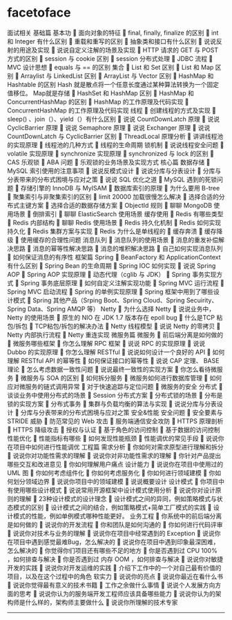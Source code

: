 # facetoface
面试相关
基础篇
基本功
	面向对象的特征
	final, finally, finalize 的区别
	int 和 Integer 有什么区别
	重载和重写的区别
	抽象类和接口有什么区别
	说说反射的用途及实现
	说说自定义注解的场景及实现
	HTTP 请求的 GET 与 POST 方式的区别
	session 与 cookie 区别
	session 分布式处理
	JDBC 流程
	MVC 设计思想
	equals 与 == 的区别
集合
	List 和 Set 区别
	List 和 Map 区别
	Arraylist 与 LinkedList 区别
	ArrayList 与 Vector 区别
	HashMap 和 Hashtable 的区别
Hash 就是散点将一个任意长度通过某种算法转换为一个固定值移位。
Map就是存储
	HashSet 和 HashMap 区别
	HashMap 和 ConcurrentHashMap 的区别
	HashMap 的工作原理及代码实现
	ConcurrentHashMap 的工作原理及代码实现
线程
	创建线程的方式及实现
	sleep() 、join（）、yield（）有什么区别
	说说 CountDownLatch 原理
	说说 CyclicBarrier 原理
	说说 Semaphore 原理
	说说 Exchanger 原理
	说说 CountDownLatch 与 CyclicBarrier 区别
	ThreadLocal 原理分析
	讲讲线程池的实现原理
	线程池的几种方式
	线程的生命周期
锁机制
	说说线程安全问题
	volatile 实现原理
	synchronize 实现原理
	synchronized 与 lock 的区别
	CAS 乐观锁
	ABA 问题
	乐观锁的业务场景及实现方式
核心篇
数据存储
	MySQL 索引使用的注意事项
	说说反模式设计
	说说分库与分表设计
	分库与分表带来的分布式困境与应对之策
	说说 SQL 优化之道
	MySQL 遇到的死锁问题
	存储引擎的 InnoDB 与 MyISAM
	数据库索引的原理
	为什么要用 B-tree
	聚集索引与非聚集索引的区别
	limit 20000 加载很慢怎么解决
	选择合适的分布式主键方案
	选择合适的数据存储方案
	ObjectId 规则
	聊聊 MongoDB 使用场景
	倒排索引
	聊聊 ElasticSearch 使用场景
缓存使用
	Redis 有哪些类型
	Redis 内部结构
	聊聊 Redis 使用场景
	Redis 持久化机制
	Redis 如何实现持久化
	Redis 集群方案与实现
	Redis 为什么是单线程的
	缓存奔溃
	缓存降级
	使用缓存的合理性问题
消息队列
	消息队列的使用场景
	消息的重发补偿解决思路
	消息的幂等性解决思路
	消息的堆积解决思路
	自己如何实现消息队列
	如何保证消息的有序性
框架篇
Spring
	BeanFactory 和 ApplicationContext 有什么区别
	Spring Bean 的生命周期
	Spring IOC 如何实现
	说说 Spring AOP
	Spring AOP 实现原理
	动态代理（cglib 与 JDK）
	Spring 事务实现方式
	Spring 事务底层原理
	如何自定义注解实现功能
	Spring MVC 运行流程
	Spring MVC 启动流程
	Spring 的单例实现原理
	Spring 框架中用到了哪些设计模式
	Spring 其他产品（Srping Boot、Spring Cloud、Spring Secuirity、Spring Data、Spring AMQP 等）
Netty
	为什么选择 Netty
	说说业务中，Netty 的使用场景
	原生的 NIO 在 JDK 1.7 版本存在 epoll bug
	什么是TCP 粘包/拆包
	TCP粘包/拆包的解决办法
	Netty 线程模型
	说说 Netty 的零拷贝
	Netty 内部执行流程
	Netty 重连实现
微服务篇
微服务
	前后端分离是如何做的
	微服务哪些框架
	你怎么理解 RPC 框架
	说说 RPC 的实现原理
	说说 Dubbo 的实现原理
	你怎么理解 RESTful
	说说如何设计一个良好的 API
	如何理解 RESTful API 的幂等性
	如何保证接口的幂等性
	说说 CAP 定理、 BASE 理论
	怎么考虑数据一致性问题
	说说最终一致性的实现方案
	你怎么看待微服务
	微服务与 SOA 的区别
	如何拆分服务
	微服务如何进行数据库管理
	如何应对微服务的链式调用异常
	对于快速追踪与定位问题
	微服务的安全
分布式
	谈谈业务中使用分布式的场景
	Session 分布式方案
	分布式锁的场景
	分布是锁的实现方案
	分布式事务
	集群与负载均衡的算法与实现
	说说分库与分表设计
	分库与分表带来的分布式困境与应对之策
安全&性能
安全问题
	安全要素与 STRIDE 威胁
	防范常见的 Web 攻击
	服务端通信安全攻防
	HTTPS 原理剖析
	HTTPS 降级攻击
	授权与认证
	基于角色的访问控制
	基于数据的访问控制
性能优化
	性能指标有哪些
	如何发现性能瓶颈
	性能调优的常见手段
	说说你在项目中如何进行性能调优
工程篇
需求分析
	你如何对需求原型进行理解和拆分
	说说你对功能性需求的理解
	说说你对非功能性需求的理解
	你针对产品提出哪些交互和改进意见
	你如何理解用户痛点
设计能力
	说说你在项目中使用过的 UML 图
	你如何考虑组件化
	你如何考虑服务化
	你如何进行领域建模
	你如何划分领域边界
	说说你项目中的领域建模
	说说概要设计
设计模式
	你项目中有使用哪些设计模式
	说说常用开源框架中设计模式使用分析
	说说你对设计原则的理解
	23种设计模式的设计理念
	设计模式之间的异同，例如策略模式与状态模式的区别
	设计模式之间的结合，例如策略模式+简单工厂模式的实践
	设计模式的性能，例如单例模式哪种性能更好。
业务工程
	你系统中的前后端分离是如何做的
	说说你的开发流程
	你和团队是如何沟通的
	你如何进行代码评审
	说说你对技术与业务的理解
	说说你在项目中经常遇到的 Exception
	说说你在项目中遇到感觉最难Bug，怎么解决的
	说说你在项目中遇到印象最深困难，怎么解决的
	你觉得你们项目还有哪些不足的地方
	你是否遇到过 CPU 100% ，如何排查与解决
	你是否遇到过 内存 OOM ，如何排查与解决
	说说你对敏捷开发的实践
	说说你对开发运维的实践
	介绍下工作中的一个对自己最有价值的项目，以及在这个过程中的角色
软实力
	说说你的亮点
	说说你最近在看什么书
	说说你觉得最有意义的技术书籍
	工作之余做什么事情
	说说个人发展方向方面的思考
	说说你认为的服务端开发工程师应该具备哪些能力
	说说你认为的架构师是什么样的，架构师主要做什么
	说说你所理解的技术专家
________________________________________
 

